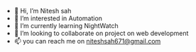 - 👋 Hi, I’m Nitesh sah
- 👀 I’m interested in Automation
- 🌱 I’m currently learning NightWatch
- 💞️ I’m looking to collaborate on project on web development
- 📫 you can reach me on niteshsah671@gmail.com

<!---
nsv671/nsv671 is a ✨ special ✨ repository because its `README.md` (this file) appears on your GitHub profile.
You can click the Preview link to take a look at your changes.
--->
